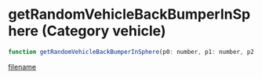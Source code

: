 # getRandomVehicleBackBumperInSphere (Category vehicle)

```js
function getRandomVehicleBackBumperInSphere(p0: number, p1: number, p2: number, p3: number, p4: number, p5: number, p6: number): number
```

[filename](getRandomVehicleBackBumperInSphere_m.md ':include')